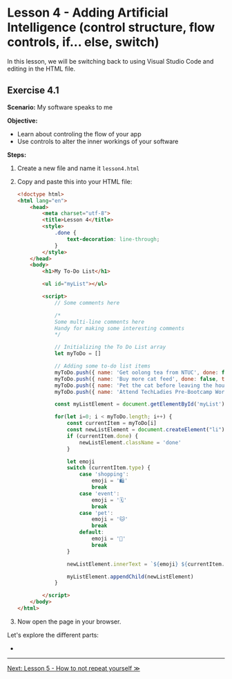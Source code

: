 # Lesson 4 - Adding Artificial Intelligence (control structure, flow controls, if... else, switch)

In this lesson, we will be switching back to using Visual Studio Code and editing in the HTML file.

## Exercise 4.1

**Scenario:** My software speaks to me

**Objective:**

- Learn about controling the flow of your app
- Use controls to alter the inner workings of your software

**Steps:**

1. Create a new file and name it `lesson4.html`
2. Copy and paste this into your HTML file:

	```html
	<!doctype html>
	<html lang="en">
		<head>
			<meta charset="utf-8">
			<title>Lesson 4</title>
			<style>
				.done {
					text-decoration: line-through;
				}
			</style>
		</head>
		<body>
			<h1>My To-Do List</h1>

			<ul id="myList"></ul>

			<script>
				// Some comments here

				/*
				Some multi-line comments here
				Handy for making some interesting comments
				*/

				// Initializing the To Do List array
				let myToDo = []

				// Adding some to-do list items
				myToDo.push({ name: 'Get oolong tea from NTUC', done: false, type: 'shopping' })
				myToDo.push({ name: 'Buy more cat feed', done: false, type: 'shopping' })
				myToDo.push({ name: 'Pet the cat before leaving the house today', done: true, type: 'pet' })
				myToDo.push({ name: 'Attend TechLadies Pre-Bootcamp Workshop 2', done: true, type: 'event' })

				const myListElement = document.getElementById('myList')

				for(let i=0; i < myToDo.length; i++) {
					const currentItem = myToDo[i]
					const newListElement = document.createElement("li")
					if (currentItem.done) {
						newListElement.className = 'done'
					}

					let emoji
					switch (currentItem.type) {
						case 'shopping':
							emoji = '🛍'
							break
						case 'event':
							emoji = '🗓'
							break
						case 'pet':
							emoji = '🐱'
							break
						default:
							emoji = '📝'
							break
					}

					newListElement.innerText = `${emoji} ${currentItem.name}`

					myListElement.appendChild(newListElement)
				}

			</script>
		</body>
	</html>
	```

3. Now open the page in your browser.

Let's explore the different parts:

- 

---

[Next: Lesson 5 - How to not repeat yourself ≫](lesson2.md)
